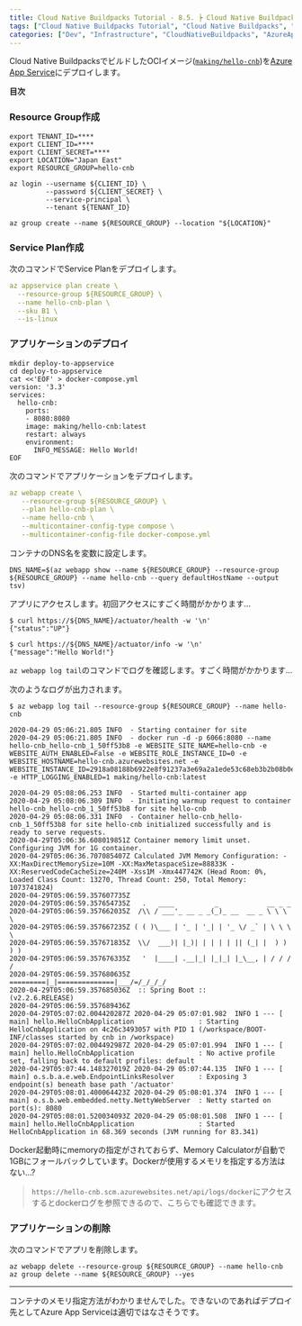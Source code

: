 ```yaml
---
title: Cloud Native Buildpacks Tutorial - 8.5. ┝ Cloud Native BuildpacksでビルドしたOCIイメージをAzure App Serviceへデプロイ
tags: ["Cloud Native Buildpacks Tutorial", "Cloud Native Buildpacks", "Spring Boot", "Azure App Service", "Series"]
categories: ["Dev", "Infrastructure", "CloudNativeBuildpacks", "AzureAppService"]
---
```


Cloud Native BuildpacksでビルドしたOCIイメージ([`making/hello-cnb`](https://hub.docker.com/r/making/hello-cnb))を[Azure App Service](https://docs.microsoft.com/azure/container-instances)にデプロイします。

**目次**
<!-- toc -->

### Resource Group作成

```
export TENANT_ID=****
export CLIENT_ID=****
export CLIENT_SECRET=****
export LOCATION="Japan East"
export RESOURCE_GROUP=hello-cnb

az login --username ${CLIENT_ID} \
         --password ${CLIENT_SECRET} \
         --service-principal \
         --tenant ${TENANT_ID} 

az group create --name ${RESOURCE_GROUP} --location "${LOCATION}"
```

### Service Plan作成

次のコマンドでService Planをデプロイします。

```yaml
az appservice plan create \
  --resource-group ${RESOURCE_GROUP} \
  --name hello-cnb-plan \
  --sku B1 \
  --is-linux
```

### アプリケーションのデプロイ

```
mkdir deploy-to-appservice
cd deploy-to-appservice
cat <<'EOF' > docker-compose.yml
version: '3.3'
services:
  hello-cnb:
    ports:
    - 8080:8080
    image: making/hello-cnb:latest
    restart: always
    environment:
      INFO_MESSAGE: Hello World!
EOF
```

次のコマンドでアプリケーションをデプロイします。

```yaml
az webapp create \
   --resource-group ${RESOURCE_GROUP} \
   --plan hello-cnb-plan \
   --name hello-cnb \
   --multicontainer-config-type compose \
   --multicontainer-config-file docker-compose.yml
```

コンテナのDNS名を変数に設定します。

```
DNS_NAME=$(az webapp show --name ${RESOURCE_GROUP} --resource-group ${RESOURCE_GROUP} --name hello-cnb --query defaultHostName --output tsv)
```

アプリにアクセスします。初回アクセスにすごく時間がかかります...

```
$ curl https://${DNS_NAME}/actuator/health -w '\n'
{"status":"UP"}

$ curl https://${DNS_NAME}/actuator/info -w '\n'
{"message":"Hello World!"}
```

`az webapp log tail`のコマンドでログを確認します。すごく時間がかかります...

次のようなログが出力されます。

```
$ az webapp log tail --resource-group ${RESOURCE_GROUP} --name hello-cnb 

2020-04-29 05:06:21.805 INFO  - Starting container for site
2020-04-29 05:06:21.805 INFO  - docker run -d -p 6066:8080 --name hello-cnb_hello-cnb_1_50ff53b8 -e WEBSITE_SITE_NAME=hello-cnb -e WEBSITE_AUTH_ENABLED=False -e WEBSITE_ROLE_INSTANCE_ID=0 -e WEBSITE_HOSTNAME=hello-cnb.azurewebsites.net -e WEBSITE_INSTANCE_ID=2918a08188b6922e8f91237a3e69a2a1ede53c68eb3b2b08b0e12615910d5a00 -e HTTP_LOGGING_ENABLED=1 making/hello-cnb:latest  

2020-04-29 05:08:06.253 INFO  - Started multi-container app
2020-04-29 05:08:06.309 INFO  - Initiating warmup request to container hello-cnb_hello-cnb_1_50ff53b8 for site hello-cnb
2020-04-29 05:08:06.331 INFO  - Container hello-cnb_hello-cnb_1_50ff53b8 for site hello-cnb initialized successfully and is ready to serve requests.
2020-04-29T05:06:36.608019851Z Container memory limit unset. Configuring JVM for 1G container.
2020-04-29T05:06:36.707085407Z Calculated JVM Memory Configuration: -XX:MaxDirectMemorySize=10M -XX:MaxMetaspaceSize=88833K -XX:ReservedCodeCacheSize=240M -Xss1M -Xmx447742K (Head Room: 0%, Loaded Class Count: 13270, Thread Count: 250, Total Memory: 1073741824)
2020-04-29T05:06:59.357607735Z 
2020-04-29T05:06:59.357654735Z   .   ____          _            __ _ _
2020-04-29T05:06:59.357662035Z  /\\ / ___'_ __ _ _(_)_ __  __ _ \ \ \ \
2020-04-29T05:06:59.357667235Z ( ( )\___ | '_ | '_| | '_ \/ _` | \ \ \ \
2020-04-29T05:06:59.357671835Z  \\/  ___)| |_)| | | | | || (_| |  ) ) ) )
2020-04-29T05:06:59.357676335Z   '  |____| .__|_| |_|_| |_\__, | / / / /
2020-04-29T05:06:59.357680635Z  =========|_|==============|___/=/_/_/_/
2020-04-29T05:06:59.357685036Z  :: Spring Boot ::        (v2.2.6.RELEASE)
2020-04-29T05:06:59.357689436Z 
2020-04-29T05:07:02.004420287Z 2020-04-29 05:07:01.982  INFO 1 --- [           main] hello.HelloCnbApplication                : Starting HelloCnbApplication on 4c26c3493057 with PID 1 (/workspace/BOOT-INF/classes started by cnb in /workspace)
2020-04-29T05:07:02.004492987Z 2020-04-29 05:07:01.994  INFO 1 --- [           main] hello.HelloCnbApplication                : No active profile set, falling back to default profiles: default
2020-04-29T05:07:44.148327019Z 2020-04-29 05:07:44.135  INFO 1 --- [           main] o.s.b.a.e.web.EndpointLinksResolver      : Exposing 3 endpoint(s) beneath base path '/actuator'
2020-04-29T05:08:01.400064423Z 2020-04-29 05:08:01.374  INFO 1 --- [           main] o.s.b.web.embedded.netty.NettyWebServer  : Netty started on port(s): 8080
2020-04-29T05:08:01.520034093Z 2020-04-29 05:08:01.508  INFO 1 --- [           main] hello.HelloCnbApplication                : Started HelloCnbApplication in 68.369 seconds (JVM running for 83.341)
```

Docker起動時にmemoryの指定がされておらず、Memory Calculatorが自動で1GBにフォールバックしています。Dockerが使用するメモリを指定する方法はない...?

> `https://hello-cnb.scm.azurewebsites.net/api/logs/docker`にアクセスするとdockerログを参照できるので、こちらでも確認できます。

### アプリケーションの削除

次のコマンドでアプリを削除します。

```
az webapp delete --resource-group ${RESOURCE_GROUP} --name hello-cnb
az group delete --name ${RESOURCE_GROUP} --yes
```

---

コンテナのメモリ指定方法がわかりませんでした。できないのであればデプロイ先としてAzure App Serviceは適切ではなさそうです。